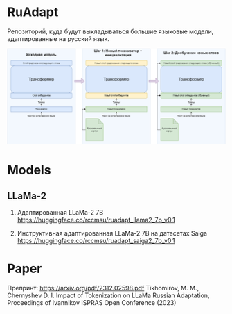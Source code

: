 # RuAdapt
Репозиторий, куда будут выкладываться большие языковые модели, адаптированные на русский язык.

![plot](adaptation2.drawio.png)

# Models
## LLaMa-2
1) Адаптированная LLaMa-2 7B
https://huggingface.co/rccmsu/ruadapt_llama2_7b_v0.1

2) Инструктивная адаптированная LLaMa-2 7B на датасетах Saiga
https://huggingface.co/rccmsu/ruadapt_saiga2_7b_v0.1

# Paper 
Препринт: https://arxiv.org/pdf/2312.02598.pdf
Tikhomirov, M. M., Chernyshev D. I. Impact of Tokenization on LLaMa Russian Adaptation, Proceedings of Ivannikov ISPRAS Open Conference (2023)
